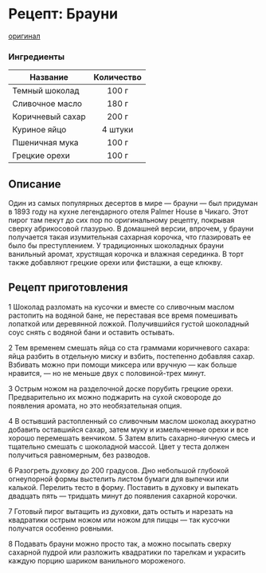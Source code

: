 # Рецепт: Брауни
[оригинал](https://eda.ru/recepty/vypechka-deserty/brauni-brownie-20955)

### Ингредиенты
| Название        	| Количество  |
| -------------   	|:-----------:|
| Темный шоколад  	| 100 г 	  |
| Сливочное масло 	| 180 г       |
| Коричневый сахар	| 200 г       |
| Куриное яйцо	    |   4 штуки   |
| Пшеничная мука	| 100 г       |
| Грецкие орехи	    | 100 г    	  |

## Описание
Один из самых популярных десертов в мире — брауни — был придуман в 1893 году на 
кухне легендарного отеля Palmer House в Чикаго. Этот пирог там пекут до сих пор 
по оригинальному рецепту, покрывая сверху абрикосовой глазурью. В домашней версии,
 впрочем, у брауни получается такая изумительная сахарная корочка, что глазировать
 ее было бы преступлением. У традиционных шоколадных брауни ванильный аромат, хрустящая
 корочка и влажная серединка. В торт также добавляют грецкие орехи или фисташки, а еще клюкву.

## Рецепт приготовления
1 Шоколад разломать на кусочки и вместе со сливочным маслом растопить на водяной бане, не переставая
 все время помешивать лопаткой или деревянной ложкой. Получившийся густой шоколадный соус снять
 с водяной бани и оставить остывать.
 
2 Тем временем смешать яйца со ста граммами коричневого сахара: яйца разбить в отдельную миску и взбить, 
 постепенно добавляя сахар. Взбивать можно при помощи миксера или вручную — как больше 
 нравится, — но не меньше двух с половиной-трех минут.
 
3 Острым ножом на разделочной доске порубить грецкие орехи. Предварительно их можно поджарить 
на сухой сковороде до появления аромата, но это необязательная опция.

4 В остывший растопленный со сливочным маслом шоколад аккуратно добавить оставшийся сахар, 
затем муку и измельченные орехи и все хорошо перемешать венчиком.
5 Затем влить сахарно-яичную смесь и тщательно смешать с шоколадной массой. Цвет у теста должен получиться
 равномерным, без разводов.
 
6 Разогреть духовку до 200 градусов. Дно небольшой глубокой огнеупорной формы выстелить листом бумаги для 
выпечки или калькой. Перелить тесто в форму. Поставить в духовку и выпекать двадцать пять — тридцать
 минут до появления сахарной корочки.
 
7 Готовый пирог вытащить из духовки, дать остыть и нарезать на квадратики острым ножом или ножом для 
 пиццы — так кусочки получатся особенно ровными.
 
8 Подавать брауни можно просто так, а можно посыпать сверху сахарной пудрой или разложить квадратики 
по тарелкам и украсить каждую порцию шариком ванильного мороженого.